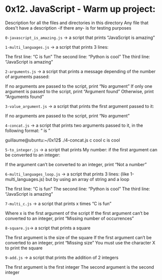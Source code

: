 # 0x12. JavaScript - Warm up project:


Description for all the files and directories in this directory
Any file that does't have a description -if there any- is for testing purposes

`0-javascript_is_amazing.js` -> a script that prints “JavaScript is amazing”


`1-multi_languages.js` -> a script that prints 3 lines:

The first line: “C is fun”
The second line: “Python is cool”
The third line: “JavaScript is amazing”


`2-arguments.js` -> a script that prints a message depending of the number of arguments passed:

If no arguments are passed to the script, print “No argument”
If only one argument is passed to the script, print “Argument found”
Otherwise, print “Arguments found”


`3-value_argument.js` -> a script that prints the first argument passed to it:

If no arguments are passed to the script, print “No argument”


`4-concat.js` -> a script that prints two arguments passed to it, in the following format: “ is ”

guillaume@ubuntu:~/0x12$ ./4-concat.js c cool
c is cool


`5-to_integer.js` ->  a script that prints My number: <first argument converted in integer> if the first argument can be converted to an integer:

If the argument can’t be converted to an integer, print “Not a number”



`6-multi_languages_loop.js` -> a script that prints 3 lines: (like 1-multi_languages.js) but by using an array of string and a loop

The first line: “C is fun”
The second line: “Python is cool”
The third line: “JavaScript is amazing”


`7-multi_c.js` -> a script that prints x times “C is fun”

Where x is the first argument of the script
If the first argument can’t be converted to an integer, print “Missing number of occurrences”


`8-square.js`-> a script that prints a square

The first argument is the size of the square
If the first argument can’t be converted to an integer, print “Missing size”
You must use the character X to print the square


`9-add.js` -> a script that prints the addition of 2 integers

The first argument is the first integer
The second argument is the second integer


